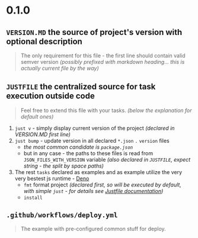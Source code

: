 # 0.1.0

## `VERSION.MD` the source of project's version with optional description

> The only requirement for this file - the first line should contain valid
> semver version _(possibly prefixed with markdown heading... this is actually
> current file by the way)_

## `JUSTFILE` the centralized source for task execution outside code

> Feel free to extend this file with your tasks. _(below the explanation for
> default ones)_

1. `just v` - simply display current version of the project _(declared in
   VERSION.MD first line)_
2. `just bump` - update version in all declared `*.json` `.` `version` files
   - _the most common candidate is `package.json`_
   - but in any case - the paths to these files is read from
     `JSON_FILES_WITH_VERSION` variable _(also declared in `JUSTFILE`, expect
     string - the split by space paths)_
3. The rest `tasks` declared as examples and as example utilize the very very
   bestest js runtime - [Deno](https://deno.com)
   - `fmt` format project _(declared first, so will be executed by default, with
     simple `just` - for details see
     [Justfile documentation](https://just.systems/man/en/))_
   - `install`

## `.github/workflows/deploy.yml`

> The example with pre-configured common stuff for deploy.
